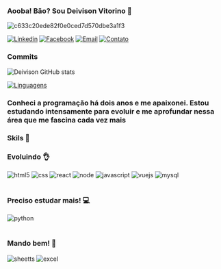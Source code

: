 ### Aooba! Bão? Sou Deivison Vitorino 🤙
![c633c20ede82f0e0ced7d570dbe3a1f3](https://user-images.githubusercontent.com/70382532/138322189-2db8df52-9dcb-40a0-88a8-c365466bd33d.gif)

[![Linkedin](https://img.shields.io/badge/LinkedIn-0077B5?style=for-the-badge&logo=linkedin&logoColor=white)](https://www.linkedin.com/in/deivisonvitorino
)
[![Facebook](https://img.shields.io/badge/Facebook-1877F2?style=for-the-badge&logo=facebook&logoColor=white)](https://www.facebook.com/deivison.vitorino.39/
)
[![Email](https://img.shields.io/badge/Gmail-D14836?style=for-the-badge&logo=gmail&logoColor=white)](mailto:deivisonjrvitorino@gmail.com
)
[![Contato](https://img.shields.io/badge/WhatsApp-25D366?style=for-the-badge&logo=whatsapp&logoColor=white)](https://api.whatsapp.com/send?phone=19998059048)
### Commits<br>
![Deivison GitHub stats](https://github-readme-stats.vercel.app/api?username=Deivison-Vitorino&show_icons=true&theme=radical)

[![Linguagens](https://github-readme-stats.vercel.app/api/top-langs/?username=Deivison-Vitorino&layout=donut)](https://github.com/anuraghazra/github-readme-stats)<br>
### Conheci a programação há dois anos e me apaixonei. Estou estudando intensamente para evoluir e me aprofundar nessa área que me fascina cada vez mais<br>
### Skils 🚀
<div style="display: inline_block">
  <div >
    <h3>Evoluindo 👌</h3>
      <img alt="html5" align="center" src="https://img.shields.io/badge/HTML5-E34F26?style=for-the-badge&logo=html5&logoColor=white"/>
      <img alt="css" align="center" src="https://img.shields.io/badge/CSS-239120?&style=for-the-badge&logo=css3&logoColor=white"/>
      <img alt="react" align="center" src="https://img.shields.io/badge/React-20232A?style=for-the-badge&logo=react&logoColor=61DAFB"/>
      <img alt="node" align="center" src="https://img.shields.io/badge/Node.js-43853D?style=for-the-badge&logo=node.js&logoColor=white"/>
      <img alt="javascript" align="center" src="https://img.shields.io/badge/JavaScript-323330?style=for-the-badge&logo=javascript&logoColor=F7DF1E"/>
      <img alt="vuejs" align="center" src="https://img.shields.io/badge/Vue.js-35495E?style=for-the-badge&logo=vue.js&logoColor=4FC08D"/>
      <img alt="mysql" align="center" src="https://img.shields.io/badge/MySQL-00000F?style=for-the-badge&logo=mysql&logoColor=white"/>
</div>
  <br/>
<div style="display: inline_block">
  <h3>Preciso estudar mais! 💻</h3>
    <img alt="python" align="center" src="https://img.shields.io/badge/Python-14354C?style=for-the-badge&logo=python&logoColor=white"/>
</div><br/>
<div style="display: inline_block">
  <h3>Mando bem! 🚀</h3>
    <img alt="sheetts" align="center" src="https://img.shields.io/badge/Google%20Sheets-34A853?style=for-the-badge&logo=google-sheets&logoColor=white"/>
    <img alt="excel" align="center" src="https://img.shields.io/badge/Microsoft_Excel-217346?style=for-the-badge&logo=microsoft-excel&logoColor=white"/>
  </div>
</div>
<br/>
